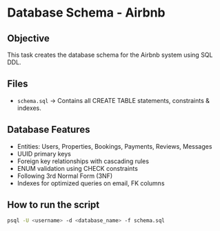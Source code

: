 # Database Schema - Airbnb

##  Objective
This task creates the database schema for the Airbnb system using SQL DDL.

##  Files
- `schema.sql` → Contains all CREATE TABLE statements, constraints & indexes.

##  Database Features
  - Entities: Users, Properties, Bookings, Payments, Reviews, Messages  
  - UUID primary keys  
  - Foreign key relationships with cascading rules  
  - ENUM validation using CHECK constraints  
  - Following 3rd Normal Form (3NF)  
  - Indexes for optimized queries on email, FK columns

##  How to run the script
```bash
psql -U <username> -d <database_name> -f schema.sql